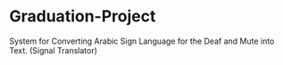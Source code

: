 # Graduation-Project
System for Converting Arabic Sign Language for the Deaf and Mute into Text. (Signal Translator)

